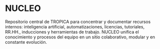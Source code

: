 # NUCLEO
Repositorio central de TROPICA para concentrar y documentar recursos internos: inteligencia artificial, automatizaciones, licencias, tutoriales, RR.HH., inducciones y herramientas de trabajo. NUCLEO unifica el conocimiento y procesos del equipo en un sitio colaborativo, modular y en constante evolución.
